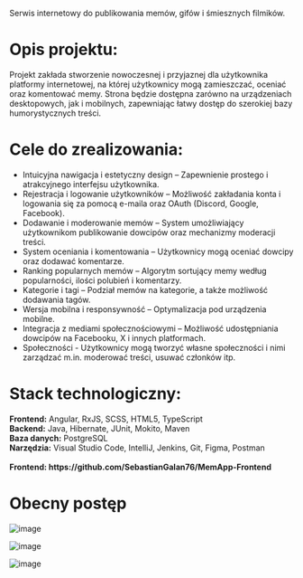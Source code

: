 Serwis internetowy do publikowania memów, gifów i śmiesznych filmików.

<h1>Opis projektu:</h1>
Projekt zakłada stworzenie nowoczesnej i przyjaznej dla użytkownika platformy internetowej, na której użytkownicy mogą zamieszczać, oceniać oraz komentować memy. Strona będzie dostępna zarówno na urządzeniach desktopowych, jak i mobilnych, zapewniając łatwy dostęp do szerokiej bazy humorystycznych treści.

<h1>Cele do zrealizowania:</h1>
<ul>
  <li>Intuicyjna nawigacja i estetyczny design – Zapewnienie prostego i atrakcyjnego interfejsu użytkownika.</li>
  <li>Rejestracja i logowanie użytkowników – Możliwość zakładania konta i logowania się za pomocą e-maila oraz OAuth (Discord, Google, Facebook).</li>
  <li>Dodawanie i moderowanie memów – System umożliwiający użytkownikom publikowanie dowcipów oraz mechanizmy moderacji treści.</li>
  <li>System oceniania i komentowania – Użytkownicy mogą oceniać dowcipy oraz dodawać komentarze.</li>
  <li>Ranking popularnych memów – Algorytm sortujący memy według popularności, ilości polubień i komentarzy.</li>
  <li>Kategorie i tagi – Podział memów na kategorie, a także możliwość dodawania tagów.</li>
  <li>Wersja mobilna i responsywność – Optymalizacja pod urządzenia mobilne.</li>
  <li>Integracja z mediami społecznościowymi – Możliwość udostępniania dowcipów na Facebooku, X i innych platformach.</li>
  <li>Społeczności - Użytkownicy mogą tworzyć własne społeczności i nimi zarządzać m.in. moderować treści, usuwać członków itp.</li>
</ul>

<h1>Stack technologiczny:</h1>
<b>Frontend:</b> Angular, RxJS, SCSS, HTML5, TypeScript<br>
<b>Backend:</b> Java, Hibernate, JUnit, Mokito, Maven<br>
<b>Baza danych:</b> PostgreSQL<br>
<b>Narzędzia:</b> Visual Studio Code, IntelliJ, Jenkins, Git, Figma, Postman
<br><br>
<b>Frontend: https://github.com/SebastianGalan76/MemApp-Frontend</b>

<h1>Obecny postęp</h1>

![image](https://github.com/user-attachments/assets/f758d366-a311-4ace-a3b2-6bd191f6dc0d)

![image](https://github.com/user-attachments/assets/d09bab6a-b942-4e9e-8604-2e1a3434dc90)

![image](https://github.com/user-attachments/assets/7efb1ba0-f847-435f-9045-b7a3d51c2fac)
